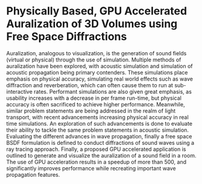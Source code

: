 # Physically Based, GPU Accelerated Auralization of 3D Volumes using Free Space Diffractions

Auralization, analogous to visualization, is the generation of sound fields (virtual or physical) through the use of simulation. Multiple methods of auralization have been explored, with acoustic simulation and simulation of acoustic propagation being primary contenders. These simulations place emphasis on physical accuracy, simulating real world effects such as wave diffraction and reverberation, which can often cause them to run at sub-interactive rates. Performant simulations are also given great emphasis, as usability increases with a decrease in per frame run-time, but physical accuracy is often sacrificed to achieve higher performance. Meanwhile, similar problem statements are being addressed in the realm of light transport, with recent advancements increasing physical accuracy in real time simulations. An exploration of such advancements is done to evaluate their ability to tackle the same problem statements in acoustic simulation. Evaluating the different advances in wave propagation, finally a free space BSDF formulation is defined to conduct diffractions of sound waves using a ray tracing approach. Finally, a proposed GPU accelerated application is outlined to generate and visualize the auralization of a sound field in a room. The use of GPU acceleration results in a speedup of more than 500, and significantly improves performance while recreating important wave propagation features.
